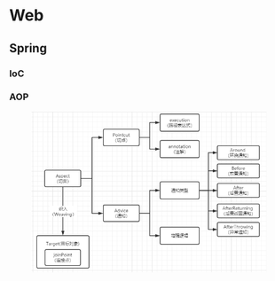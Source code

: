 # Web

## Spring

### IoC



### AOP

<figure><img src="../.gitbook/assets/aop.png" alt=""><figcaption></figcaption></figure>
